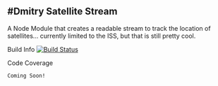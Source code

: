 #Dmitry Satellite Stream
---
A Node Module that creates a readable stream to track the location of satellites... currently limited to the ISS, but that is still pretty cool.

Build Info
[![Build Status](https://travis-ci.org/dmitrydwhite/dmitry-satellite-stream.svg?branch=master)](https://travis-ci.org/dmitrydwhite/dmitry-satellite-stream)

Code Coverage
```
Coming Soon!
```